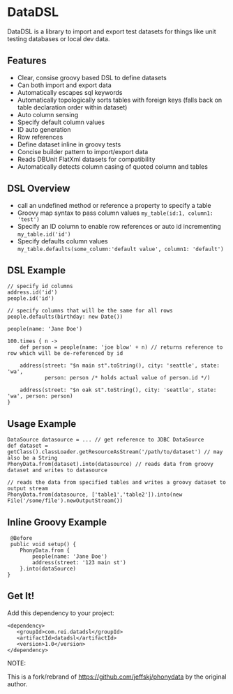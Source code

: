 DataDSL
=======

DataDSL is a library to import and export test datasets for things like unit testing databases or local dev data.

Features
--------

  * Clear, consise groovy based DSL to define datasets
  * Can both import and export data
  * Automatically escapes sql keywords
  * Automatically topologically sorts tables with foreign keys (falls back on table declaration order within dataset)
  * Auto column sensing
  * Specify default column values
  * ID auto generation
  * Row references
  * Define dataset inline in groovy tests
  * Concise builder pattern to import/export data
  * Reads DBUnit FlatXml datasets for compatibility
  * Automatically detects column casing of quoted column and tables

DSL Overview
------------
  * call an undefined method or reference a property to specify a table
  * Groovy map syntax to pass column values `my_table(id:1, column1: 'test')`
  * Specify an ID column to enable row references or auto id incrementing `my_table.id('id')`
  * Specify defaults column values `my_table.defaults(some_column:'default value', column1: 'default')`

DSL Example
-----------

    // specify id columns
    address.id('id')
    people.id('id')

    // specify columns that will be the same for all rows
    people.defaults(birthday: new Date())

    people(name: 'Jane Doe')

    100.times { n ->
        def person = people(name: 'joe blow' + n) // returns reference to row which will be de-referenced by id

        address(street: "$n main st".toString(), city: 'seattle', state: 'wa',
                person: person /* holds actual value of person.id */)

        address(street: "$n oak st".toString(), city: 'seattle', state: 'wa', person: person)
    }

Usage Example
-------------

    DataSource datasource = ... // get reference to JDBC DataSource
    def dataset = getClass().classLoader.getResourceAsStream('/path/to/dataset') // may also be a String
    PhonyData.from(dataset).into(datasource) // reads data from groovy dataset and writes to datasource

    // reads the data from specified tables and writes a groovy dataset to output stream
    PhonyData.from(datasource, ['table1','table2']).into(new File('/some/file').newOutputStream())


Inline Groovy Example
---------------------

     @Before
     public void setup() {
        PhonyData.from {
            people(name: 'Jane Doe')
            address(street: '123 main st')
        }.into(dataSource)
    }

Get It!
-------

Add this dependency to your project:

    <dependency>
       <groupId>com.rei.datadsl</groupId>
       <artifactId>datadsl</artifactId>
       <version>1.0</version>
    </dependency>

NOTE:

This is a fork/rebrand of https://github.com/jeffskj/phonydata by the original author. 